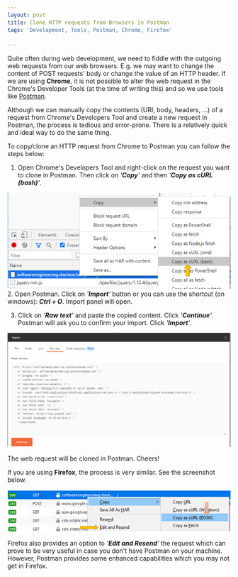 ```yaml
---
layout: post 
title: Clone HTTP requests from Browsers in Postman 
tags: 'Development, Tools, Postman, Chrome, Firefox'

---
```


Quite often during web development, we need to fiddle with the outgoing web requests from our web browsers. E.g. we may want to change the content of POST requests' body or change the value of an HTTP header. If we are using **Chrome**, it is not possible to alter the web request in the Chrome's Developer Tools (at the time of writing this) and so we use tools like [Postman](https://www.postman.com/).  
  
 Although we can manually copy the contents (URI, body, headers, ...) of a request from Chrome's Developers Tool and create a new request in Postman, the process is tedious and error-prone. There is a relatively quick and ideal way to do the same thing.  
   
 To copy/clone an HTTP request from Chrome to Postman you can follow the steps below:

  

 1. Open Chrome's Developers Tool and right-click on the request you want to clone in Postman. Then click on *'**Copy**'* and then *'**Copy as cURL (bash)**'*.  
  
![Copy request from Chrome](https://raw.githubusercontent.com/commentedout/commentedout.github.io/master/assets/img/chrome-to-postman-01.png)
 2. Open Postman. Click on *'**Import**'* button or you can use the shortcut (on windows): ***Ctrl + O***. Import panel will open.    
 
3. Click on *'**Raw text**'* and paste the copied content. Click *'**Continue**'*. Postman will ask you to confirm your import. Click *'**Import**'*.   

![Importing cURL in Postman](https://raw.githubusercontent.com/commentedout/commentedout.github.io/master/assets/img/chrome-to-postman-02.png)
  
The web request will be cloned in Postman. Cheers!    
  
  
If you are using **Firefox**, the process is very similar. See the screenshot below.  
   
![Copy request from Firefox](https://raw.githubusercontent.com/commentedout/commentedout.github.io/master/assets/img/chrome-to-postman-03.png)
  
Firefox also provides an option to *'**Edit and Resend**'* the request which can prove to be very useful in case you don't have Postman on your machine. However, Postman provides some enhanced capabilities which you may not get in Firefox.


